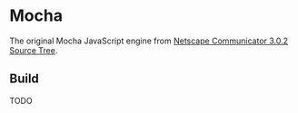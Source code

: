 # Mocha
The original Mocha JavaScript engine from [Netscape Communicator 3.0.2 Source Tree](https://archive.org/details/netscape-communicator-3-0-2-source).

## Build
TODO
